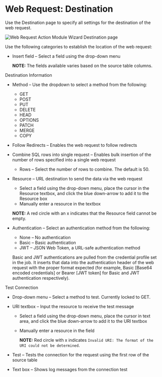 # Web Request: Destination

Use the Destination page to specify all settings for the destination of the web request.

![Web Request Action Module Wizard Destination page](/img/product_docs/accessanalyzer/enterpriseauditor/install/filesystemproxy/destination.png)

Use the following categories to establish the location of the web request:

- Insert field – Select a field using the drop-down menu

  __NOTE:__ The fields available varies based on the source table columns.

Destination Information

- Method – Use the dropdown to select a method from the following:

  - GET
  - POST
  - PUT
  - DELETE
  - HEAD
  - OPTIONS
  - PATCH
  - MERGE
  - COPY
- Follow Redirects – Enables the web request to follow redirects
- Combine SQL rows into single request – Enables bulk insertion of the number of rows specified into a single web request

  - Rows – Select the number of rows to combine. The default is 50.
- Resource – URL destination to send the data via the web request

  - Select a field using the drop-down menu, place the cursor in the Resource textbox, and click the blue down-arrow to add it to the Resource box
  - Manually enter a resource in the textbox

  __NOTE:__ A red circle with an x indicates that the Resource field cannot be empty.
- Authentication – Select an authentication method from the following:

  - None – No authentication
  - Basic – Basic authentication
  - JWT – JSON Web Token, a URL-safe authentication method

  Basic and JWT authentications are pulled from the credential profile set in the job. It inserts that data into the authentication header of the web request with the proper format expected (for example, Basic [Base64 encoded credentials] or Bearer [JWT token] for Basic and JWT authentication respectively).

Test Connection

- Drop-down menu – Select a method to test. Currently locked to GET.
- URI textbox – Input the resource to receive the test message

  - Select a field using the drop-down menu, place the cursor in text area, and click the blue down-arrow to add it to the URI textbox
  - Manually enter a resource in the field

    __NOTE:__ Red circle with x indicates ```Invalid URI: The format of the URI could not be determined```.
- Test – Tests the connection for the request using the first row of the source table
- Text box – Shows log messages from the connection test
